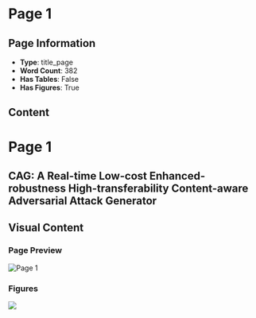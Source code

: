 # Page 1

## Page Information

- **Type**: title_page
- **Word Count**: 382
- **Has Tables**: False
- **Has Figures**: True

## Content

# Page 1

## CAG: A Real-time Low-cost Enhanced-robustness High-transferability Content-aware Adversarial Attack Generator

## Visual Content

### Page Preview

![Page 1](/projects/llms/images/CAG_A_Realtime_Lowcost_Enhancedrobustness_Hightransferability_Contentaware_Adversarial_Attack_Genera_page_1.png)

### Figures

![](/projects/llms/figures/CAG_A_Realtime_Lowcost_Enhancedrobustness_Hightransferability_Contentaware_Adversarial_Attack_Genera_page_1_figure_1.png)

